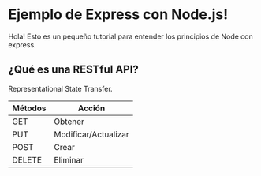 # Ejemplo de Express con Node.js!

Hola! Esto es un pequeño tutorial para entender los principios de Node con express.

## ¿Qué es una RESTful API?

Representational State Transfer.

| Métodos | Acción               |
| ------- | -------------------- |
| GET     | Obtener              |
| PUT     | Modificar/Actualizar |
| POST    | Crear                |
| DELETE  | Eliminar             |
